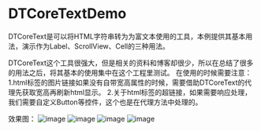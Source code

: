 # DTCoreTextDemo
DTCoreText是可以将HTML字符串转为为富文本使用的工具，本例提供其基本用法，演示作为Label、ScrollView、Cell的三种用法。

DTCoreText这个工具很强大，但是相关的资料和博客却很少，所以在总结了很多的用法之后，将其基本的使用集中在这个工程里测试。
在使用的时候需要注意：
1.html标签的图片链接如果没有自带宽高属性的时候，需要借助DTCoreText的代理先获取宽高再刷新html显示。
2.关于html标签的超链接，如果需要响应处理，我们需要自定义Button等控件，这个也是在代理方法中处理的。

效果图：
![image](https://github.com/DreamcoffeeZS/DTCoreTextDemo/blob/master/Screenshots/DTcoreTextDemo1.png)
![image](https://github.com/DreamcoffeeZS/DTCoreTextDemo/blob/master/Screenshots/DTcoreTextDemo2.png)
![image](https://github.com/DreamcoffeeZS/DTCoreTextDemo/blob/master/Screenshots/DTcoreTextDemo3.png)
![image](https://github.com/DreamcoffeeZS/DTCoreTextDemo/blob/master/Screenshots/DTcoreTextDemo4.png)
